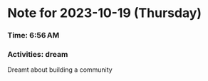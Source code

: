 # Note for 2023-10-19 (Thursday)
### Time: 6:56 AM
### Activities: dream

Dreamt about building a community

